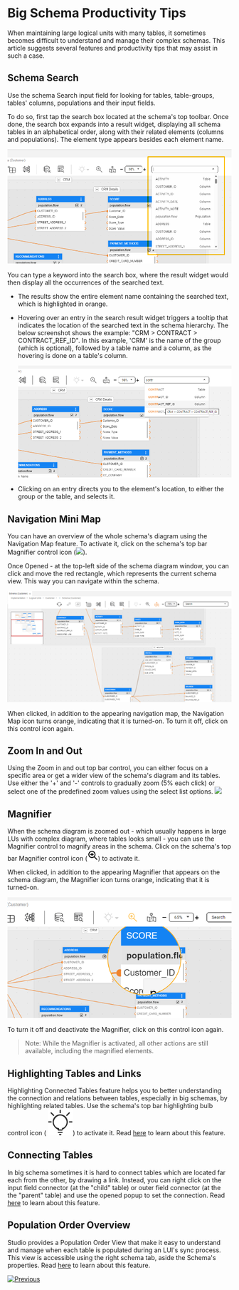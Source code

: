 <web>

# Big Schema Productivity Tips

When maintaining large logical units with many tables, it sometimes becomes difficult to understand and manage their complex schemas. This article suggests several features and productivity tips that may assist in such a case.



## Schema Search 

Use the schema Search input field for looking for tables, table-groups, tables' columns, populations and their input fields.

To do so, first tap the search box located at the schema's top toolbar. Once done, the search box expands into a result widget, displaying all schema tables in an alphabetical order, along with their related elements (columns and populations). The element type appears besides each element name.

![](images/web/21_search1.png)



You can type a keyword into the search box, where the result widget would then display all the occurrences of the searched text.

* The results show the entire element name containing the searched text, which is highlighted in orange. 

* Hovering over an entry in the search result widget triggers a tooltip that indicates the location of the searched text in the schema hierarchy. The below screenshot shows the example: "CRM > CONTRACT > CONTRACT_REF_ID". In this example, 'CRM' is the name of the group (which is optional), followed by a table name and a column, as the hovering is done on a table's column.

  ![](images/web/21_search2.png)

* Clicking on an entry directs you to the element's location, to either the group or the table, and selects it.



## Navigation Mini Map

You can have an overview of the whole schema's diagram using the Navigation Map feature. To activate it, click on the schema's top bar Magnifier control icon (![](images/web/mini-map-off.svg)).

Once Opened - at the top-left side of the schema diagram window, you can click and move the red rectangle, which represents the current schema view. This way you can navigate within the schema.

![](images/web/21_map.png)

When clicked, in addition to the appearing navigation map, the Navigation Map icon turns orange, indicating that it is turned-on. To turn it off, click on this control icon again.



## Zoom In and Out

Using the Zoom in and out top bar control, you can either focus on a specific area or get a wider view of the schema's diagram and its tables. Use either the '+' and '-' controls to gradually zoom (5% each click) or select one of the predefined zoom values using the select list options.  ![](images/web/schema_zoom_in_out.png)



## Magnifier

When the schema diagram is zoomed out - which usually happens in large LUs with complex diagram, where tables looks small - you can use the Magnifier control to magnify areas in the schema. Click on the schema's top bar Magnifier control icon (![](images/web/magnifier1.png)) to activate it. 

When clicked, in addition to the appearing Magnifier that appears on the schema diagram, the Magnifier icon turns orange, indicating that it is turned-on.

![](images/web/21_maginfier.png)

To turn it off and deactivate the Magnifier, click on this control icon again.

> Note: While the Magnifier is activated, all other actions are still available, including the magnified elements.



## Highlighting Tables and Links

Highlighting Connected Tables feature helps you to better understanding the connection and relations between tables, especially in big schemas, by highlighting related tables. Use the schema's top bar highlighting bulb control icon ( ![](images/web/light-off.svg))  to activate it. Read [here](/articles/03_logical_units/20_LU_highlight_tables.md) to learn about this feature.



## Connecting Tables

In big schema sometimes it is hard to connect tables which are located far each from the other, by drawing a link. Instead, you can right click on the input field connector (at the "child" table) or outer field connector (at the the "parent" table) and use the opened popup to set the connection. Read [here](/articles/03_logical_units/12_LU_hierarchy_and_linking_table_population.md#linking-tables.md) to learn about this feature.



## Population Order Overview

Studio provides a Population Order View that make it easy to understand and manage when each table is populated during an LUI's sync process. This view is accessible using the right schema tab, aside the Schema's properties. Read [here](/articles/03_logical_units/19_LU_population_order_view.md) to learn about this feature.



[![Previous](/articles/images/Previous.png)](/articles/03_logical_units/17_LU_schema_change_root_table.md)

</web>
